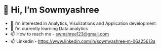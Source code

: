 # 👋 Hi, I’m Sowmyashree 
- 👀 I’m interested in Analytics, Visulizations and Application development
- 🌱 I’m currently learning  Data analytics
- 📫 How to reach me - swmshree123@gmail.com
- 📫 Linkedin  -  https://www.linkedin.com/in/sowmyashree-m-06a25613a



<!---
sowmyashreem/sowmyashreem is a ✨ special ✨ repository because its `README.md` (this file) appears on your GitHub profile.
You can click the Preview link to take a look at your changes.
--->
